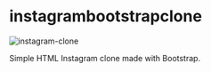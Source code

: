 # instagrambootstrapclone

![instagram-clone](https://user-images.githubusercontent.com/105597814/183246612-3ac8e380-42ec-4342-b4d2-672bb8146914.png)

Simple HTML Instagram clone made with Bootstrap.
